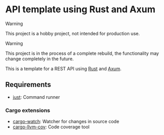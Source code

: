 # API template using Rust and Axum

> [!WARNING]
> This project is a hobby project, not intended for production use.

> [!WARNING]
> This project is in the process of a complete rebuild, the functionality may change completely in the future.

This is a template for a REST API using [Rust](https://www.rust-lang.org/) and [Axum](https://github.com/tokio-rs/axum).

## Requirements

- [just](https://github.com/casey/just): Command runner

### Cargo extensions

- [cargo-watch](https://github.com/watchexec/cargo-watch): Watcher for changes in source code
- [cargo-llvm-cov](https://github.com/taiki-e/cargo-llvm-cov): Code coverage tool
